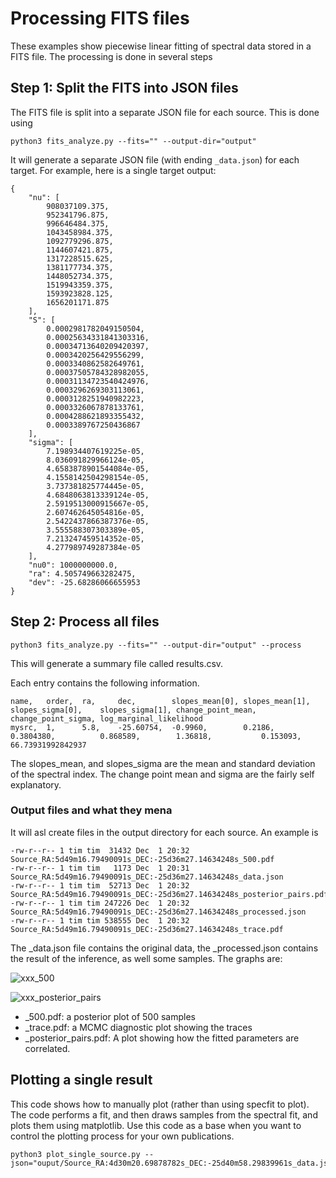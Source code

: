 # Processing FITS files

These examples show piecewise linear fitting of spectral data stored in a FITS file. The processing is done in several steps

## Step 1: Split the FITS into JSON files

The FITS file is split into a separate JSON file for each source. This is done using 

    python3 fits_analyze.py --fits="" --output-dir="output"

It will generate a separate JSON file (with ending ```_data.json```) for each target. For example, here is a single target output:

```
{
    "nu": [
        908037109.375,
        952341796.875,
        996646484.375,
        1043458984.375,
        1092779296.875,
        1144607421.875,
        1317228515.625,
        1381177734.375,
        1448052734.375,
        1519943359.375,
        1593923828.125,
        1656201171.875
    ],
    "S": [
        0.0002981782049150504,
        0.00025634331841303316,
        0.00034713640209420397,
        0.0003420256429556299,
        0.0003340862582649761,
        0.00037505784328982055,
        0.00031134723540424976,
        0.0003296269303113061,
        0.0003128251940982223,
        0.0003326067878133761,
        0.0004288621893355432,
        0.0003389767250436867
    ],
    "sigma": [
        7.198934407619225e-05,
        8.036091829966124e-05,
        4.6583878901544084e-05,
        4.1558142504298154e-05,
        3.737381825774445e-05,
        4.6848063813339124e-05,
        2.5919513000915667e-05,
        2.607462645054816e-05,
        2.5422437866387376e-05,
        3.555588307303389e-05,
        7.213247459514352e-05,
        4.277989749287384e-05
    ],
    "nu0": 1000000000.0,
    "ra": 4.505749663282475,
    "dev": -25.68286066655953
}
```

## Step 2: Process all files

    python3 fits_analyze.py --fits="" --output-dir="output" --process

This will generate a summary file called results.csv.

Each entry contains the following information.
```
name,   order,  ra,     dec,        slopes_mean[0], slopes_mean[1], slopes_sigma[0],    slopes_sigma[1], change_point_mean, change_point_sigma, log_marginal_likelihood
mysrc,  1,      5.8,    -25.60754,  -0.9960,        0.2186,         0.3804380,          0.868589,        1.36818,           0.153093,           66.73931992842937
```
The slopes_mean, and slopes_sigma are the mean and standard deviation of the spectral index. The change point mean and sigma are the fairly self explanatory.


### Output files and what they mena

It will asl create files in the output directory for each source. An example is
```
-rw-r--r-- 1 tim tim  31432 Dec  1 20:32 Source_RA:5d49m16.79490091s_DEC:-25d36m27.14634248s_500.pdf
-rw-r--r-- 1 tim tim   1173 Dec  1 20:31 Source_RA:5d49m16.79490091s_DEC:-25d36m27.14634248s_data.json
-rw-r--r-- 1 tim tim  52713 Dec  1 20:32 Source_RA:5d49m16.79490091s_DEC:-25d36m27.14634248s_posterior_pairs.pdf
-rw-r--r-- 1 tim tim 247226 Dec  1 20:32 Source_RA:5d49m16.79490091s_DEC:-25d36m27.14634248s_processed.json
-rw-r--r-- 1 tim tim 538555 Dec  1 20:32 Source_RA:5d49m16.79490091s_DEC:-25d36m27.14634248s_trace.pdf
```
The _data.json file contains the original data, the _processed.json contains the result of the inference, as well some samples. The graphs are:

![xxx_500](https://github.com/user-attachments/assets/5cd1ece0-7c7a-40fb-9fd8-24f7f308c236)

![xxx_posterior_pairs](https://github.com/user-attachments/assets/6ce86529-914a-452a-bfdb-a5fd00ca81ee)

* _500.pdf: a posterior plot of 500 samples
* _trace.pdf: a MCMC diagnostic plot showing the traces
* _posterior_pairs.pdf: A plot showing how the fitted parameters are correlated.

 


## Plotting a single result

This code shows how to manually plot (rather than using specfit to plot). The code performs a fit, and then
draws samples from the spectral fit, and plots them using matplotlib. Use this code as a base when you want
to control the plotting process for your own publications.

    python3 plot_single_source.py --json="ouput/Source_RA:4d30m20.69878782s_DEC:-25d40m58.29839961s_data.json"
